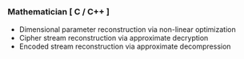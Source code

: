 ## 
### Mathematician [ C / C++ ] ###
- Dimensional parameter reconstruction via non-linear optimization
- Cipher stream reconstruction via approximate decryption
- Encoded stream reconstruction via approximate decompression
<br></br>
